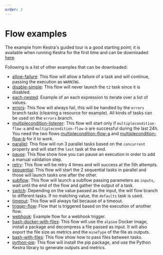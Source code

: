 ```yaml
---
order: 2
---
```


# Flow examples

The example from Kestra's guided tour is a good starting point; it is available when running Kestra for the first time and can be downloaded [here](/examples/example-guided-tour.yml).

Following is a list of other examples that can be downloaded:
- [allow-failure](/examples/flows_allow-failure.yml): This flow will allow a failure of a task and will continue, passing the execution as `WARNING`.
- [disable-simple](/examples/flows_disable-task.yml): This flow will never launch the `t2` task since it is disabled.
- [each-nested](/examples/flows_each.yml): Example of an each expression to iterate over a list of values.
- [errors](/examples/flows_errors.yaml): This flow will always fail, this will be handled by the `errors` branch tasks (cleaning a resource for example). All kinds of tasks can be used on the `errors` branch.
- [multiplecondition-listener](/examples/flows_multiplecondition-listeners.yml): This flow will start only if `multiplecondition-flow-a` and `multiplecondition-flow-b` are successful during the last 24h. You need the two flows [multiplecondition-flow-a](/examples/flows_multiplecondition-flow-a.yml) and [multiplecondition-flow-b](/examples/flows_multiplecondition-flow-b.yml) for it to work.
- [parallel](/examples/flows_parallel.yml): This flow will run 3 parallel tasks based on the `concurrent` property and will start the `last` task at the end.
- [pause](/examples/flows_pause.yml): This flow show how you can pause an execution in order to add a manual validation step.
- [retry](/examples/flows_retry.yml): This flow will be retry 4 times and will success at the 5th attempts.
- [sequential](/examples/flows_sequential.yml): This flow will start the 2 sequential tasks in parallel and those will launch tasks one after the other.
- [subflow](/examples/flows_subflow.yml): This flow will launch a subflow passing parameters as `inputs`, wait until the end of the flow and gather the output of a task.
- [switch](/examples/flows_switch.yml): Depending on the value passed as the input, the will flow branch to different tasks. If no matching value, the `defaults` task is used.
- [timeout](/examples/flows_timeout.yml): This flow will always fail because of a timeout.
- [trigger-flow](/examples/flows_trigger-flow.yml): Flow that is triggered based on the execution of another flow.
- [webhook](/examples/flows_webhook.yml): Example flow for a webhook trigger.
- [bash-docker-with-files](/examples/scripts_bash-docker-with-files.yml): This flow will use the `alpine` Docker image, install a package and decompress a file passed as input. It will also export the file size as metrics and the `mineType` of the file as outputs.
- [bash-with-files](/examples/scripts_bash-with-files.yml): This flow show how to pass files between tasks.
- [python-pip](/examples/scripts_python-pip.yml): This flow will install the pip package, and use the Python Kestra library to generate outputs and metrics.